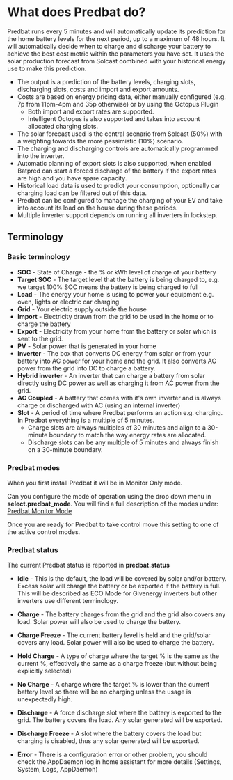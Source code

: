 # What does Predbat do?

Predbat runs every 5 minutes and will automatically update its prediction for the home battery levels for the next period,
up to a maximum of 48 hours. It will automatically decide when to charge and discharge your battery to achieve the best cost
metric within the parameters you have set. It uses the solar production forecast from Solcast combined with your historical
energy use to make this prediction.

- The output is a prediction of the battery levels, charging slots, discharging slots, costs and import and export amounts.
- Costs are based on energy pricing data, either manually configured (e.g. 7p from 11pm-4pm and 35p otherwise) or by using the Octopus Plugin
    - Both import and export rates are supported.
    - Intelligent Octopus is also supported and takes into account allocated charging slots.  
- The solar forecast used is the central scenario from Solcast (50%) with a weighting towards the more pessimistic (10%) scenario.
- The charging and discharging controls are automatically programmed into the inverter.
- Automatic planning of export slots is also supported, when enabled Batpred can start a forced discharge of the battery if
the export rates are high and you have spare capacity.
- Historical load data is used to predict your consumption, optionally car charging load can be filtered out of this data.
- Predbat can be configured to manage the charging of your EV and take into account its load on the house during these periods.
- Multiple inverter support depends on running all inverters in lockstep.

## Terminology

### Basic terminology

- **SOC** - State of Charge - the % or kWh level of charge of your battery
- **Target SOC** - The target level that the battery is being charged to, e.g. we target 100% SOC means the battery is being charged to full
- **Load** - The energy your home is using to power your equipment e.g. oven, lights or electric car charging
- **Grid** - Your electric supply outside the house
- **Import** - Electricity drawn from the grid to be used in the home or to charge the battery
- **Export** - Electricity from your home from the battery or solar which is sent to the grid.
- **PV** - Solar power that is generated in your home
- **Inverter** - The box that converts DC energy from solar or from your battery into AC power for your home and the grid. It also
converts AC power from the grid into DC to charge a battery.
- **Hybrid inverter** - An inverter that can charge a battery from solar directly using DC power as well as charging it from AC power from the grid.
- **AC Coupled** - A battery that comes with it's own inverter and is always charge or discharged with AC (using an internal inverter)
- **Slot** - A period of time where Predbat performs an action e.g. charging. In Predbat everything is a multiple of 5 minutes.
    - Charge slots are always multiples of 30 minutes and align to a 30-minute boundary to match the way energy rates are allocated.
    - Discharge slots can be any multiple of 5 minutes and always finish on a 30-minute boundary.

### Predbat modes

When you first install Predbat it will be in Monitor Only mode. 

Can you configure the mode of operation using the drop down menu in **select.predbat_mode**. 
You will find a full description of the modes under: [Predbat Monitor Mode](customisation.md#predbat-monitor-mode)

Once you are ready for Predbat to take control move this setting to one of the active control modes.

### Predbat status

The current Predbat status is reported in **predbat.status**

- **Idle** - This is the default, the load will be covered by solar and/or battery. Excess solar will charge the battery or be
exported if the battery is full. This will be described as ECO Mode for Givenergy inverters but other inverters use different terminology.

- **Charge** - The battery charges from the grid and the grid also covers any load. Solar power will also be used to charge the battery.
- **Charge Freeze** - The current battery level is held and the grid/solar covers any load. Solar power will also be used to charge the battery.
- **Hold Charge** - A type of charge where the target % is the same as the current %, effectively the same as a charge freeze (but without being explicitly selected)
- **No Charge** - A charge where the target % is lower than the current battery level so there will be no charging unless the usage is unexpectedly high.

- **Discharge** - A force discharge slot where the battery is exported to the grid. The battery covers the load. Any solar generated will be exported.
- **Discharge Freeze** - A slot where the battery covers the load but charging is disabled, thus any solar generated will be exported.

- **Error** - There is a configuration error or other problem, you should check the AppDaemon log in home assistant for more details (Settings, System, Logs, AppDaemon)

